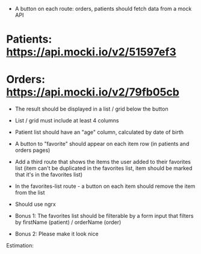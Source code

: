 - A button on each route: orders, patients should fetch data from a mock API

# Patients: https://api.mocki.io/v2/51597ef3
# Orders: https://api.mocki.io/v2/79fb05cb

- The result should be displayed in a list / grid below the button
- List / grid must include at least 4 columns
- Patient list should have an "age" column, calculated by date of birth
- A button to "favorite" should appear on each item row (in patients and orders pages)
- Add a third route that shows the items the user added to their favorites list
  (item can't be duplicated in the favorites list, item should be marked 
  that it's in the favorites list)
- In the favorites-list route - a button on each item should remove the item from the list
- Should use ngrx

- Bonus 1: The favorites list should be filterable by a form input that filters
  by firstName (patient) / orderName (order)
- Bonus 2: Please make it look nice

Estimation: 
